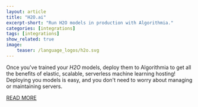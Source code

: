 ```yaml
---
layout: article
title: "H2O.ai"
excerpt-short: "Run H2O models in production with Algorithmia."
categories: [integrations]
tags: [integrations]
show_related: true
image:
    teaser: /language_logos/h2o.svg
---
```


Once you've trained your *H2O* models, deploy them to Algorithmia to get all the benefits of elastic, scalable, serverless machine learning hosting! Deploying you models is easy, and you don't need to worry about managing or maintaining servers.

<a href="https://blog.algorithmia.com/using-h2o-ai-to-classify-domains-in-production/" class="btn btn-default btn-primary"><i class="fa fa-book" aria-hidden="true"></i> READ MORE</a>
